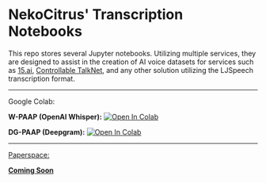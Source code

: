 # NekoCitrus' Transcription Notebooks
This repo stores several Jupyter notebooks. Utilizing multiple services, they are designed to assist in the creation of AI voice datasets for services such as [15.ai](https://15.ai), [Controllable TalkNet](https://github.com/justinjohn0306/TalkNET-colab), and any other solution utilizing the LJSpeech transcription format.

---
Google Colab:

**W-PAAP (OpenAI Whisper):** <a href="https://colab.research.google.com/github/NekoCitrus/NekoCitrusTranscriptionNotebooks/blob/main/Whisper-Powered%20Automatic%20Audio%20Processor%20(W-PAAP)%20v0.ipynb" target="_parent"><img src="https://colab.research.google.com/assets/colab-badge.svg" alt="Open In Colab"/></a>

**DG-PAAP (Deepgram):** <a href="https://colab.research.google.com/github/NekoCitrus/NekoCitrusTranscriptionNotebooks/blob/main/Deepgram-Powered%20Automatic%20Audio%20Processor%20(DG-PAAP)%20v0.ipynb" target="_parent"><img src="https://colab.research.google.com/assets/colab-badge.svg" alt="Open In Colab"/>

---
Paperspace:

**Coming Soon**
